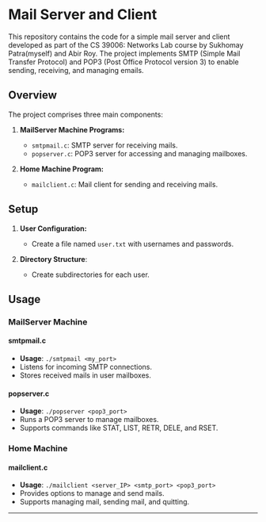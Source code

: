 # Mail Server and Client

This repository contains the code for a simple mail server and client developed as part of the CS 39006: Networks Lab course by Sukhomay Patra(myself) and Abir Roy. The project implements SMTP (Simple Mail Transfer Protocol) and POP3 (Post Office Protocol version 3) to enable sending, receiving, and managing emails.

## Overview

The project comprises three main components:

1. **MailServer Machine Programs:**
    - `smtpmail.c`: SMTP server for receiving mails.
    - `popserver.c`: POP3 server for accessing and managing mailboxes.

2. **Home Machine Program:**
    - `mailclient.c`: Mail client for sending and receiving mails.

## Setup

1. **User Configuration:**
    - Create a file named `user.txt` with usernames and passwords.
   
2. **Directory Structure**:
    - Create subdirectories for each user.

## Usage

### MailServer Machine

#### smtpmail.c

- **Usage**: `./smtpmail <my_port>`
- Listens for incoming SMTP connections.
- Stores received mails in user mailboxes.

#### popserver.c

- **Usage**: `./popserver <pop3_port>`
- Runs a POP3 server to manage mailboxes.
- Supports commands like STAT, LIST, RETR, DELE, and RSET.

### Home Machine

#### mailclient.c

- **Usage**: `./mailclient <server_IP> <smtp_port> <pop3_port>`
- Provides options to manage and send mails.
- Supports managing mail, sending mail, and quitting.

---
